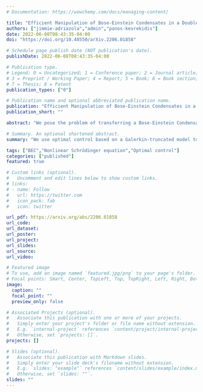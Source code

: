 ```yaml
---
# Documentation: https://wowchemy.com/docs/managing-content/

title: "Efficient Manipulation of Bose-Einstein Condensates in a Double-Well Potential"
authors: ["jimmie-adriazola","admin","panos-kevrekidis"]
date: 2022-06-08T08:43:35-04:00
doi: "https://doi.org/10.48550/arXiv.2206.01858"

# Schedule page publish date (NOT publication's date).
publishDate: 2022-06-08T08:43:35-04:00

# Publication type.
# Legend: 0 = Uncategorized; 1 = Conference paper; 2 = Journal article;
# 3 = Preprint / Working Paper; 4 = Report; 5 = Book; 6 = Book section;
# 7 = Thesis; 8 = Patent
publication_types: ["0"]

# Publication name and optional abbreviated publication name.
publication: "Efficient Manipulation of Bose-Einstein Condensates in a Double-Well Potential"
publication_short: ""

abstract: "We pose the problem of transferring a Bose-Einstein Condensate (BEC) from one side of a double-well potential to the other as an optimal control problem for determining the time-dependent form of the potential. We derive a reduced dynamical system using a Galerkin truncation onto a finite set of eigenfunctions and find that including three modes suffices to effectively control the full dynamics, described by the Gross-Pitaevskii model of BEC. The functional form of the control is reduced to finite dimensions by using a Galerkin-type method called the chopped random basis (CRAB) method, which is then optimized by a genetic algorithm called differential evolution (DE). Finally, we discuss the the extent to which the reduction-based optimal control strategy can be refined by means of including more modes in the Galerkin reduction."

# Summary. An optional shortened abstract.
summary: "We use optimal control based on a Galerkin-truncated model to transfer a BEC from one well of a two-well potential to the other."

tags: ["BEC","Nonlinear Schrödinger equation","Optimal control"]
categories: ["published"]
featured: true

# Custom links (optional).
#   Uncomment and edit lines below to show custom links.
# links:
# - name: Follow
#   url: https://twitter.com
#   icon_pack: fab
#   icon: twitter

url_pdf: https://arxiv.org/abs/2206.01858
url_code:
url_dataset:
url_poster:
url_project:
url_slides:
url_source:
url_video:

# Featured image
# To use, add an image named `featured.jpg/png` to your page's folder. 
# Focal points: Smart, Center, TopLeft, Top, TopRight, Left, Right, BottomLeft, Bottom, BottomRight.
image:
  caption: ""
  focal_point: ""
  preview_only: false

# Associated Projects (optional).
#   Associate this publication with one or more of your projects.
#   Simply enter your project's folder or file name without extension.
#   E.g. `internal-project` references `content/project/internal-project/index.md`.
#   Otherwise, set `projects: []`.
projects: []

# Slides (optional).
#   Associate this publication with Markdown slides.
#   Simply enter your slide deck's filename without extension.
#   E.g. `slides: "example"` references `content/slides/example/index.md`.
#   Otherwise, set `slides: ""`.
slides: ""
---
```

